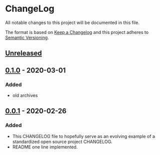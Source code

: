 # ChangeLog
All notable changes to this project will be documented in this file.

The format is based on [Keep a Changelog](http://keepachangelog.com/en/1.0.0/)
and this project adheres to [Semantic Versioning](http://semver.org/spec/v2.0.0.html).

## [Unreleased]

## [0.1.0] - 2020-03-01
### Added
- old archives

## [0.0.1] - 2020-02-26
### Added
- This CHANGELOG file to hopefully serve as an evolving example of a standardized open source project CHANGELOG.
- README one line implemented.


[Unreleased]: https://github.com/My-Novel-Management/seventh-project/compare/v0.1.0...HEAD
[0.1.0]: https://github.com/My-Novel-Management/seventh-project/releases/v0.1.0
[0.0.1]: https://github.com/My-Novel-Management/seventh-project/releases/v0.0.1
